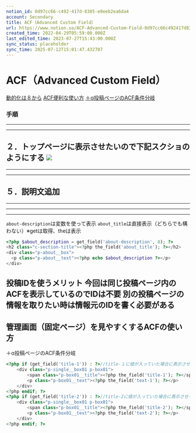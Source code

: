 ```yaml
---
notion_id: 0d97cc66-c492-417d-8385-e0eeb2ea6da4
account: Secondary
title: ACF（Advanced Custom Field）
url: https://www.notion.so/ACF-Advanced-Custom-Field-0d97cc66c492417d8385e0eeb2ea6da4
created_time: 2022-04-29T05:59:00.000Z
last_edited_time: 2023-07-27T15:43:00.000Z
sync_status: placeholder
sync_time: 2025-07-12T15:01:47.432707
---
```

# ACF（Advanced Custom Field）

[動的化は８から](/0d97cc66c492417d8385e0eeb2ea6da4#0223095cf0264f08aa0d839bbb7278c3)
[ACF便利な使い方](/0d97cc66c492417d8385e0eeb2ea6da4#70060941cc294c238c3d5aeb3c4c89eb)
[＋α投稿ページのACF条件分岐](/0d97cc66c492417d8385e0eeb2ea6da4#f6f4370987944077a995f39573a46105)
### 手順
---
---
２．トップページに表示させたいので下記スクショのようにする
![](https://prod-files-secure.s3.us-west-2.amazonaws.com/d58fe38c-a9d4-4466-aed9-85604b7b2c6d/00e48050-3fbb-4286-a7f6-e31282b154a4/Untitled.png?X-Amz-Algorithm=AWS4-HMAC-SHA256&X-Amz-Content-Sha256=UNSIGNED-PAYLOAD&X-Amz-Credential=ASIAZI2LB466WV6NF3ZS%2F20250719%2Fus-west-2%2Fs3%2Faws4_request&X-Amz-Date=20250719T060428Z&X-Amz-Expires=3600&X-Amz-Security-Token=IQoJb3JpZ2luX2VjEIX%2F%2F%2F%2F%2F%2F%2F%2F%2F%2FwEaCXVzLXdlc3QtMiJGMEQCIA7D6udSJR9pNVdOIzNZw2j1BaIi0QNSrWhY7yfBp7ZxAiA9Jt9e%2BA0gsd2GDdKp6lxrVEfsFdEC9AD0ucgJVTpWUCqIBAie%2F%2F%2F%2F%2F%2F%2F%2F%2F%2F8BEAAaDDYzNzQyMzE4MzgwNSIMq3qZQWeUj2Eu4CMKKtwDbf7Mx5ne9Bt57WBoo9d3Fplyx44a1GtQPk%2FgOATkfyz%2Fv1rnqMS00DTU4mMPnJ4xmvZyBQg%2B7BAUAhf9CzfffmetLnwXWE4wAm4lrp0Y3H4mpT2TMx5U0PlJZNZ1nLNpxpzeBB4KK0Xo19KByYEx%2Bioy2h%2FjheOvPSnNDo64LXEqfZG2pVGtQklOeHjDszIgpppI%2FnTb9TfyitfjChAhoAoVMN77osd%2FMaODuWgV76LIoTv6dpS20ykmazY0iTMOxdk53FNf02e54%2FYvIXz7NnbzYn9IPmx6zqsg1tAvVE2m5smm71rodWn7zwCVlRPOK%2Bk9Y0mAmCJi1AfSJV58goMQY1GhY2q0RY7QNQ%2FrIFksPayUDlZo5fnbl0Ds8jj2w7M5z0%2FdlD9RIo2wBz4Dvq%2BYtfuKuaiTf38g%2BrfrmUseZKPppcHdSFnv2xywU%2FD%2F2pfKesZ9SVqDSUaJf7r%2BZmato%2FZnFMb5q2gyOGIywjcHKQzbdgjo%2Fy2xnj2tvWsXRgTQ3XjMvPTP8nyPt20NhVd%2BlFjmoRXHOQO74Jd6rqlCoUN076uJfT%2BdaZSHvr2SPfJdnAMMnQliHMBbzmWku0915rjTlox6XNs96vBfJdMq42wV9DDQp3LYASIwnMXswwY6pgH4s0L0z%2B5F1xo%2FH239ubN33DOCuS%2FVl%2FjPDSWXQO1dRmuy%2BcUwRlAqapRVVTIw0JW5j180HJAQ1M1cYyg5%2B6o6rvuQQ0Sr1D52yyot9gJGCVyNus7M68sD7E0jZYHCiJDrVvYlH%2B5MnZzCOp2AO6UDHDDR8Df88i%2ByfpHyMaJLwYZC7sGNrQsmIcytg8p1q%2BxCTM7TgP27%2B3%2BocJSMzf3SmxUrvlhS&X-Amz-Signature=3799a866cd9359440990a862875be2e66b2c0ee4c4cb350155a0e6733f4ba3cc&X-Amz-SignedHeaders=host&x-amz-checksum-mode=ENABLED&x-id=GetObject)
---
---
---
５．説明文追加
---
---
---
---
`about-description`は変数を使って表示
`about_title`は直接表示（どちらでも構わない）※getは取得、theは表示
```php
<?php $about_description = get_field('about-description', 8); ?>
<h2 class="c-section-title"><?php the_field('about_title'); ?></h2>
<div class="p-about__box">
  <p class="p-about__text"><?php echo $about_description ?></p>
</div>
```
投稿IDを使うメリット
今回は同じ投稿ページ内のACFを表示しているのでIDは不要
別の投稿ページの情報を取りたい時は情報元のIDを書く必要がある
---
管理画面（固定ページ）を見やすくするACFの使い方
---
＋α投稿ページのACF条件分岐
```php
<?php if (get_field('title-1')) : ?>//title-１に値が入っていた場合に表示させる
	<div class="p-single__box01 p-box01">
		<span class="p-box01__title"><?php the_field('title-1'); ?></span>
		<p class="p-box01__text"><?php the_field('text-1'); ?></p>
	</div>
<?php endif; ?>
<?php if (get_field('title-2')) : ?>//title-2に値が入っていた場合に表示させる
	<div class="p-single__box01 p-box01">
		<span class="p-box01__title"><?php the_field('title-2'); ?></span>
		<p class="p-box01__text"><?php the_field('text-2'); ?></p>
	</div>
<?php endif; ?>
```